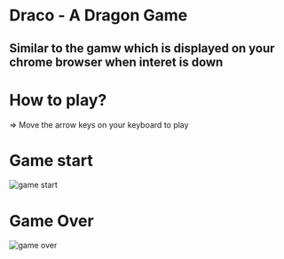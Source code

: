 # Draco - A Dragon Game
## Similar to the gamw which is displayed on your chrome browser when interet is down

# How to play?
=> Move the arrow keys on your keyboard to play

# Game start
![game start](https://user-images.githubusercontent.com/80638381/197232357-ddad3551-d816-4217-b76c-ea34330692ac.png)

# Game Over
![game over](https://user-images.githubusercontent.com/80638381/197232382-1756ff05-3126-4636-bb83-3f60217c3351.png)
